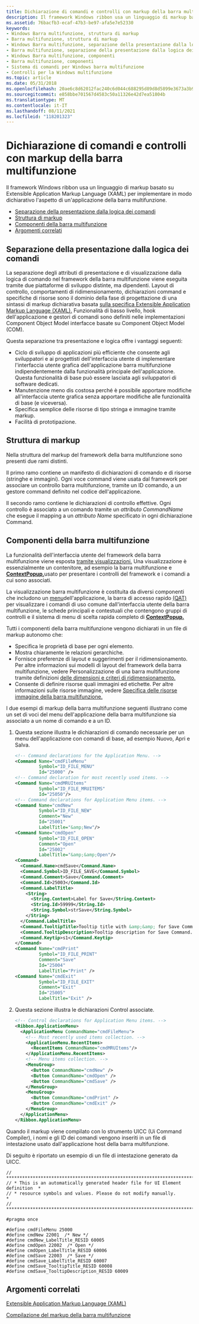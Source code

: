 ```yaml
---
title: Dichiarazione di comandi e controlli con markup della barra multifunzione
description: Il framework Windows ribbon usa un linguaggio di markup basato su Extensible Application Markup Language (XAML) per implementare in modo dichiarativo l'aspetto di un'applicazione della barra multifunzione.
ms.assetid: 76bacfb3-ecaf-47b3-be97-afa5e7e52330
keywords:
- Windows Barra multifunzione, struttura di markup
- Barra multifunzione, struttura di markup
- Windows Barra multifunzione, separazione della presentazione dalla logica dei comandi
- Barra multifunzione, separazione della presentazione dalla logica dei comandi
- Windows Barra multifunzione, componenti
- Barra multifunzione, componenti
- Sistema di comandi per Windows barra multifunzione
- Controlli per la Windows multifunzione
ms.topic: article
ms.date: 05/31/2018
ms.openlocfilehash: 20ae6c8d62012fac240c6d044c688295d89d8d5899e3673a3b914d8d142111d1
ms.sourcegitcommit: e858bbe701567d4583c50a11326e42d7ea51804b
ms.translationtype: MT
ms.contentlocale: it-IT
ms.lasthandoff: 08/11/2021
ms.locfileid: "118201323"
---
```

# <a name="declaring-commands-and-controls-with-ribbon-markup"></a>Dichiarazione di comandi e controlli con markup della barra multifunzione

Il framework Windows ribbon usa un linguaggio di markup basato su Extensible Application Markup Language (XAML) per implementare in modo dichiarativo l'aspetto di un'applicazione della barra multifunzione.

-   [Separazione della presentazione dalla logica dei comandi](#separating-presentation-from-command-logic)
-   [Struttura di markup](#markup-structure)
-   [Componenti della barra multifunzione](#ribbon-components)
-   [Argomenti correlati](#related-topics)

## <a name="separating-presentation-from-command-logic"></a>Separazione della presentazione dalla logica dei comandi

La separazione degli attributi di presentazione e di visualizzazione dalla logica di comando nel framework della barra multifunzione viene eseguita tramite due piattaforme di sviluppo distinte, ma dipendenti. Layout di controllo, comportamenti di ridimensionamento, dichiarazioni command e specifiche di risorse sono il dominio della fase di progettazione di una sintassi di markup dichiarativa basata [sulla specifica Extensible Application Markup Language (XAML).](/dotnet/framework/wpf/advanced/xaml-in-wpf) Funzionalità di basso livello, hook dell'applicazione e gestori di comandi sono definiti nelle implementazioni Component Object Model interfacce basate su Component Object Model (COM).

Questa separazione tra presentazione e logica offre i vantaggi seguenti:

-   Ciclo di sviluppo di applicazioni più efficiente che consente agli sviluppatori e ai progettisti dell'interfaccia utente di implementare l'interfaccia utente grafica dell'applicazione barra multifunzione indipendentemente dalla funzionalità principale dell'applicazione. Questa funzionalità di base può essere lasciata agli sviluppatori di software dedicati.
-   Manutenzione meno dis costosa perché è possibile apportare modifiche all'interfaccia utente grafica senza apportare modifiche alle funzionalità di base (e viceversa).
-   Specifica semplice delle risorse di tipo stringa e immagine tramite markup.
-   Facilità di prototipazione.

## <a name="markup-structure"></a>Struttura di markup

Nella struttura del markup del framework della barra multifunzione sono presenti due rami distinti.

Il primo ramo contiene un manifesto di dichiarazioni di comando e di risorse (stringhe e immagini). Ogni voce command viene usata dal framework per associare un controllo barra multifunzione, tramite un ID comando, a un gestore command definito nel codice dell'applicazione.

Il secondo ramo contiene le dichiarazioni di controllo effettive. Ogni controllo è associato a un comando tramite un *attributo CommandName* che esegue il mapping a un *attributo Name* specificato in ogni dichiarazione Command.

## <a name="ribbon-components"></a>Componenti della barra multifunzione

La funzionalità dell'interfaccia utente del framework della barra multifunzione viene esposta [tramite visualizzazioni.](windowsribbon-reference-elements-view.md) Una visualizzazione è essenzialmente un contenitore, ad esempio la barra multifunzione e [**ContextPopup,**](windowsribbon-element-contextpopup.md)usato per presentare i controlli del framework e i comandi a cui sono associati. [](windowsribbon-element-ribbon.md)

La [](windowsribbon-element-ribbon.md) visualizzazione barra multifunzione è costituita da diversi componenti che includono un [menu](windowsribbon-controls-applicationmenu.md)dell'applicazione, la barra di [](windowsribbon-controls-tab.md) accesso [](windowsribbon-controls-group.md) rapido [(QAT)](windowsribbon-controls-quickaccesstoolbar.md) per visualizzare i comandi di uso comune dall'interfaccia utente della barra multifunzione, le schede principali e contestuali che contengono gruppi di controlli e il sistema di menu di scelta rapida completo di [**ContextPopup.**](windowsribbon-element-contextpopup.md)

Tutti i componenti della barra multifunzione vengono dichiarati in un file di markup autonomo che:

-   Specifica le proprietà di base per ogni elemento.
-   Mostra chiaramente le relazioni gerarchiche.
-   Fornisce preferenze di layout e suggerimenti per il ridimensionamento. Per altre informazioni sui modelli di layout del framework della barra multifunzione, vedere Personalizzazione di una barra multifunzione tramite definizioni [delle dimensioni e criteri di ridimensionamento.](windowsribbon-templates.md)
-   Consente di definire risorse quali immagini ed etichette. Per altre informazioni sulle risorse immagine, vedere [Specifica delle risorse immagine della barra multifunzione.](windowsribbon-imageformats.md)

I due esempi di markup della barra multifunzione seguenti illustrano come un set di voci del menu dell'applicazione della barra multifunzione sia associato a un nome di comando e a un ID.

1.  Questa sezione illustra le dichiarazioni di comando necessarie per un menu dell'applicazione con comandi di base, ad esempio Nuovo, Apri e Salva.
    ```XML
    <!-- Command declarations for the Application Menu. -->
    <Command Name="cmdFileMenu"
             Symbol="ID_FILE_MENU"
             Id="25000" />
    <!-- Command declaration for most recently used items. -->
    <Command Name="cmdMRUItems"
             Symbol="ID_FILE_MRUITEMS"
             Id="25050"/>
    <!-- Command declarations for Application Menu items. -->
    <Command Name="cmdNew"
             Symbol="ID_FILE_NEW"
             Comment="New"
             Id="25001"
             LabelTitle="&amp;New"/>
    <Command Name="cmdOpen"
             Symbol="ID_FILE_OPEN"
             Comment="Open"
             Id="25002"
             LabelTitle="&amp;&amp;Open"/>
    <Command>
      <Command.Name>cmdSave</Command.Name>
      <Command.Symbol>ID_FILE_SAVE</Command.Symbol>
      <Command.Comment>Save</Command.Comment>
      <Command.Id>25003</Command.Id>
      <Command.LabelTitle>
        <String>
          <String.Content>Label for Save</String.Content>
          <String.Id>59999</String.Id>
          <String.Symbol>strSave</String.Symbol>
        </String>
      </Command.LabelTitle>
      <Command.TooltipTitle>Tooltip title with &amp;&amp; for Save Command</Command.TooltipTitle>
      <Command.TooltipDescription>Tooltip description for Save Command.</Command.TooltipDescription>
      <Command.Keytip>s1</Command.Keytip>
    </Command>
    <Command Name="cmdPrint"
             Symbol="ID_FILE_PRINT"
             Comment="Save"
             Id="25004"
             LabelTitle="Print" />
    <Command Name="cmdExit"
             Symbol="ID_FILE_EXIT"
             Comment="Exit"
             Id="25005"
             LabelTitle="Exit" />
    ```

    

2.  Questa sezione illustra le dichiarazioni Control associate.
    ```XML
    <!-- Control declarations for Application Menu items. -->
    <Ribbon.ApplicationMenu>
      <ApplicationMenu CommandName="cmdFileMenu">
        <!-- Most recently used items collection. -->
        <ApplicationMenu.RecentItems>
          <RecentItems CommandName="cmdMRUItems"/>
        </ApplicationMenu.RecentItems>
        <!-- Menu items collection. -->
        <MenuGroup>
          <Button CommandName="cmdNew" />
          <Button CommandName="cmdOpen" />
          <Button CommandName="cmdSave" />
        </MenuGroup>
        <MenuGroup>
          <Button CommandName="cmdPrint" />
          <Button CommandName="cmdExit" />
        </MenuGroup>
      </ApplicationMenu>
    </Ribbon.ApplicationMenu>
    ```

    

Quando il markup viene compilato con lo strumento UICC (Ui Command Compiler), i nomi e gli ID dei comandi vengono inseriti in un file di intestazione usato dall'applicazione host della barra multifunzione.

Di seguito è riportato un esempio di un file di intestazione generato da UICC.


```
// *****************************************************************************
// * This is an automatically generated header file for UI Element definition  *
// * resource symbols and values. Please do not modify manually.               *
// *****************************************************************************

#pragma once

#define cmdFileMenu 25000 
#define cmdNew 22001  /* New */ 
#define cmdNew_LabelTitle_RESID 60005
#define cmdOpen 22002  /* Open */ 
#define cmdOpen_LabelTitle_RESID 60006
#define cmdSave 22003  /* Save */ 
#define cmdSave_LabelTitle_RESID 60007
#define cmdSave_TooltipTitle_RESID 60008
#define cmdSave_TooltipDescription_RESID 60009
```



## <a name="related-topics"></a>Argomenti correlati

<dl> <dt>

[Extensible Application Markup Language (XAML)](/dotnet/framework/wpf/advanced/xaml-in-wpf)
</dt> <dt>

[Compilazione del markup della barra multifunzione](windowsribbon-intentcl.md)
</dt> </dl>

 

 